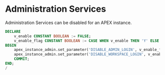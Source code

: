 # Administration Services

Administration Services can be disabled for an APEX instance.

```sql
DECLARE
    v_enable CONSTANT BOOLEAN := FALSE;
    v_enable_flag CONSTANT BOOLEAN := CASE WHEN v_enable THEN 'Y' ELSE 'N' END;
BEGIN
    apex_instance_admin.set_parameter('DISABLE_ADMIN_LOGIN', v_enable_flag);
    apex_instance_admin.set_parameter('DISABLE_WORKSPACE_LOGIN', v_enable_flag);
    COMMIT;
END;
/
```
